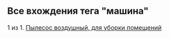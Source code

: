 ## Все вхождения тега "машина"


1 из 1. [Пылесос воздушный, для уборки помещений](./2020-07-06_vacuum.md)
